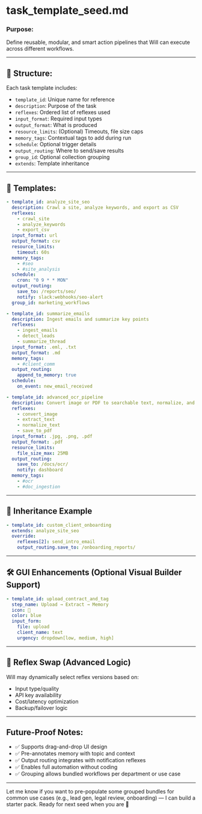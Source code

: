 # task_template_seed.md

### Purpose:
Define reusable, modular, and smart action pipelines that Will can execute across different workflows.

---

## 🔧 Structure:

Each task template includes:

- `template_id`: Unique name for reference
- `description`: Purpose of the task
- `reflexes`: Ordered list of reflexes used
- `input_format`: Required input types
- `output_format`: What is produced
- `resource_limits`: (Optional) Timeouts, file size caps
- `memory_tags`: Contextual tags to add during run
- `schedule`: Optional trigger details
- `output_routing`: Where to send/save results
- `group_id`: Optional collection grouping
- `extends`: Template inheritance

---

## 📁 Templates:

```yaml
- template_id: analyze_site_seo
  description: Crawl a site, analyze keywords, and export as CSV
  reflexes:
    - crawl_site
    - analyze_keywords
    - export_csv
  input_format: url
  output_format: csv
  resource_limits:
    timeout: 60s
  memory_tags:
    - #seo
    - #site_analysis
  schedule:
    cron: "0 9 * * MON"
  output_routing:
    save_to: /reports/seo/
    notify: slack:webhooks/seo-alert
  group_id: marketing_workflows

- template_id: summarize_emails
  description: Ingest emails and summarize key points
  reflexes:
    - ingest_emails
    - detect_leads
    - summarize_thread
  input_format: .eml, .txt
  output_format: .md
  memory_tags:
    - #client_comm
  output_routing:
    append_to_memory: true
  schedule:
    on_event: new_email_received

- template_id: advanced_ocr_pipeline
  description: Convert image or PDF to searchable text, normalize, and store
  reflexes:
    - convert_image
    - extract_text
    - normalize_text
    - save_to_pdf
  input_format: .jpg, .png, .pdf
  output_format: .pdf
  resource_limits:
    file_size_max: 25MB
  output_routing:
    save_to: /docs/ocr/
    notify: dashboard
  memory_tags:
    - #ocr
    - #doc_ingestion
```

---

## 🧬 Inheritance Example

```yaml
- template_id: custom_client_onboarding
  extends: analyze_site_seo
  override:
    reflexes[2]: send_intro_email
    output_routing.save_to: /onboarding_reports/
```

---

## 🛠 GUI Enhancements (Optional Visual Builder Support)

```yaml
- template_id: upload_contract_and_tag
  step_name: Upload → Extract → Memory
  icon: 📄
  color: blue
  input_form:
    file: upload
    client_name: text
    urgency: dropdown[low, medium, high]
```

---

## 🧠 Reflex Swap (Advanced Logic)

Will may dynamically select reflex versions based on:

- Input type/quality
- API key availability
- Cost/latency optimization
- Backup/failover logic

---

## Future-Proof Notes:

- ✅ Supports drag-and-drop UI design
- ✅ Pre-annotates memory with topic and context
- ✅ Output routing integrates with notification reflexes
- ✅ Enables full automation without coding
- ✅ Grouping allows bundled workflows per department or use case

---

Let me know if you want to pre-populate some grouped bundles for common use cases (e.g., lead gen, legal review, onboarding) — I can build a starter pack. Ready for next seed when you are 👊
